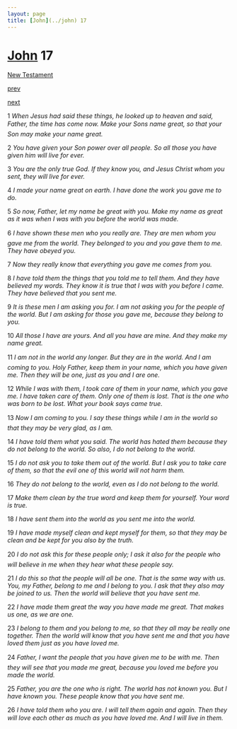 ```yaml
---
layout: page
title: [John](../john) 17
---
```


# [John](../john) 17

[New Testament](/new-testament)


[prev](john-16.html)


[next](john-18.html)

1 _When Jesus had said these things, he looked up to heaven and said, Father, the time has come now. Make your Sons name great, so that your Son may make your name great._

2 _You have given your Son power over all people. So all those you have given him will live for ever._

3 _You are the only true God. If they know you, and Jesus Christ whom you sent, they will live for ever._

4 _I made your name great on earth. I have done the work you gave me to do._

5 _So now, Father, let my name be great with you. Make my name as great as it was when I was with you before the world was made._

6 _I have shown these men who you really are. They are men whom you gave me from the world. They belonged to you and you gave them to me. They have obeyed you._

7 _Now they really know that everything you gave me comes from you._

8 _I have told them the things that you told me to tell them. And they have believed my words. They know it is true that I was with you before I came. They have believed that you sent me._

9 _It is these men I am asking you for. I am not asking you for the people of the world. But I am asking for those you gave me, because they belong to you._

10 _All those I have are yours. And all you have are mine. And they make my name great._

11 _I am not in the world any longer. But they are in the world. And I am coming to you.  Holy Father, keep them in your name, which you have given me. Then they will be one,  just as you and I are one._

12 _While I was with them, I took care of them in your name, which you gave me. I have taken care of them. Only one of them is lost. That is the one who was born to be lost.  What your book says came true._

13 _Now I am coming to you. I say these things while I am in the world so that they may be very glad, as I am._

14 _I have told them what you said. The world has hated them because they do not belong to the world. So also, I do not belong to the world._

15 _I do not ask you to take them out of the world. But I ask you to take care of them, so that the evil one of this world will not harm them._

16 _They do not belong to the world, even as I do not belong to the world._

17 _Make them clean by the true word and keep them for yourself. Your word is true._

18 _I have sent them into the world as you sent me into the world._

19 _I have made myself clean and kept myself for them, so that they may be clean and be kept for you also by the truth._

20 _I do not ask this for these people only; I ask it also for the people who will believe in me when they hear what these people say._

21 _I do this so that the people will all be one. That is the same way with us. You, my Father,  belong to me and I belong to you. I ask that they also may be joined to us. Then the world will believe that you have sent me._

22 _I have made them great the way you have made me great. That makes us one, as we are one._

23 _I belong to them and you belong to me, so that they all may be really one together. Then the world will know that you have sent me and that you have loved them just as you have loved me._

24 _Father, I want the people that you have given me to be with me. Then they will see that you made me great, because you loved me before you made the world._

25 _Father, you are the one who is right. The world has not known you. But I have known you. These people know that you have sent me._

26 _I have told them who you are. I will tell them again and again. Then they will love each other as much as you have loved me. And I will live in them._

